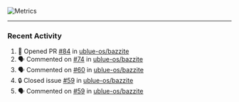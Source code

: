 ![Metrics](https://metrics.lecoq.io/KyleGospo?template=classic&base=header%2C%20activity%2C%20community%2C%20repositories%2C%20metadata&base.indepth=false&base.hireable=false&base.skip=false&config.timezone=America%2FLos_Angeles)

---
### Recent Activity
<!--START_SECTION:activity-->
1. 💪 Opened PR [#84](https://github.com/ublue-os/bazzite/pull/84) in [ublue-os/bazzite](https://github.com/ublue-os/bazzite)
2. 🗣 Commented on [#74](https://github.com/ublue-os/bazzite/issues/74#issuecomment-1655068800) in [ublue-os/bazzite](https://github.com/ublue-os/bazzite)
3. 🗣 Commented on [#60](https://github.com/ublue-os/bazzite/issues/60#issuecomment-1655043071) in [ublue-os/bazzite](https://github.com/ublue-os/bazzite)
4. 🔒 Closed issue [#59](https://github.com/ublue-os/bazzite/issues/59) in [ublue-os/bazzite](https://github.com/ublue-os/bazzite)
5. 🗣 Commented on [#59](https://github.com/ublue-os/bazzite/issues/59#issuecomment-1654983247) in [ublue-os/bazzite](https://github.com/ublue-os/bazzite)
<!--END_SECTION:activity-->
